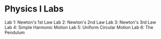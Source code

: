 # Physics I Labs

Lab 1: Newton's 1st Law
Lab 2: Newton's 2nd Law
Lab 3: Newton's 3rd Law
Lab 4: Simple Harmonic Motion
Lab 5: Uniform Circular Motion
Lab 6: The Pendulum
